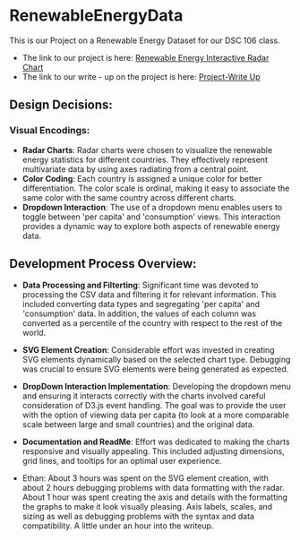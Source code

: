 # RenewableEnergyData

This is our Project on a Renewable Energy Dataset for our DSC 106 class.
* The link to our project is here: [Renewable Energy Interactive Radar Chart](https://etvoucsd.github.io/RenewableEnergyData/proj3-web.html)
* The link to our write - up on the project is here: [Project-Write Up](https://docs.google.com/document/d/18UMJkuv8YmAhcdcIO0NX3_Q94d4zSPBmvuL4zOwM5lg/edit)

## Design Decisions:
### Visual Encodings:
* **Radar Charts**: Radar charts were chosen to visualize the renewable energy statistics for different countries. They effectively represent multivariate data by using axes radiating from a central point.
*  **Color Coding**: Each country is assigned a unique color for better differentiation. The color scale is ordinal, making it easy to associate the same color with the same country across different charts.
*  **Dropdown Interaction**: The use of a dropdown menu enables users to toggle between 'per capita' and 'consumption' views. This interaction provides a dynamic way to explore both aspects of renewable energy data.

## Development Process Overview:
* **Data Processing and Filterting**: Significant time was devoted to processing the CSV data and filtering it for relevant information. This included converting data types and segregating 'per capita' and 'consumption' data. In addition, the values of each column was converted as a percentile of the country with respect to the rest of the world.
* **SVG Element Creation**: Considerable effort was invested in creating SVG elements dynamically based on the selected chart type. Debugging was crucial to ensure SVG elements were being generated as expected.
*  **DropDown Interaction Implementation**: Developing the dropdown menu and ensuring it interacts correctly with the charts involved careful consideration of D3.js event handling. The goal was to provide the user with the option of viewing data per capita (to look at a more comparable scale between large and small countries) and the original data.
* **Documentation and ReadMe**: Effort was dedicated to making the charts responsive and visually appealing. This included adjusting dimensions, grid lines, and tooltips for an optimal user experience.

* Ethan: About 3 hours was spent on the SVG element creation, with about 2 hours debugging problems with data formatting with the radar. About 1 hour was spent creating the axis and details with the formatting the graphs to make it look visually pleasing. Axis labels, scales, and sizing as well as debugging problems with the syntax and data compatibility. A little under an hour into the writeup.
